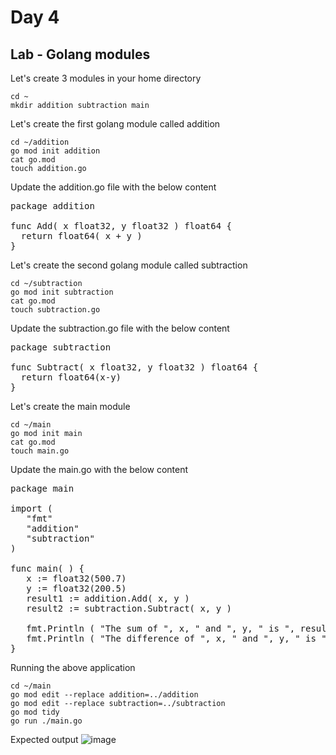 # Day 4

## Lab - Golang modules

Let's create 3 modules in your home directory
```
cd ~
mkdir addition subtraction main
```

Let's create the first golang module called addition
```
cd ~/addition
go mod init addition
cat go.mod
touch addition.go
```

Update the addition.go file with the below content
<pre>
package addition

func Add( x float32, y float32 ) float64 {
  return float64( x + y )
}
</pre>

Let's create the second golang module called subtraction
```
cd ~/subtraction
go mod init subtraction
cat go.mod
touch subtraction.go
```

Update the subtraction.go file with the below content
<pre>
package subtraction

func Subtract( x float32, y float32 ) float64 {
  return float64(x-y)
}
</pre>

Let's create the main module
```
cd ~/main
go mod init main
cat go.mod
touch main.go
```

Update the main.go with the below content
<pre>
package main

import (
   "fmt"
   "addition"
   "subtraction"
)
  
func main( ) {
   x := float32(500.7)
   y := float32(200.5)
   result1 := addition.Add( x, y )
   result2 := subtraction.Subtract( x, y )

   fmt.Println ( "The sum of ", x, " and ", y, " is ", result1 )
   fmt.Println ( "The difference of ", x, " and ", y, " is ", result2 )
}
</pre>

Running the above application
```
cd ~/main
go mod edit --replace addition=../addition
go mod edit --replace subtraction=../subtraction
go mod tidy
go run ./main.go
```

Expected output
![image](https://github.com/user-attachments/assets/783e23c4-cc62-4ef4-9238-0f416ac56206)
